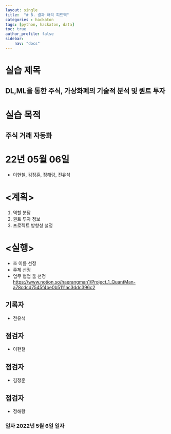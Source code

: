 ```yaml
---
layout: single
title:  "# 8. 결과 해석 피드백"
categories : hackaton
tags: [python, hackaton, data]
toc: true
author_profile: false
sidebar:
    nav: "docs"
---
```






# 실습 제목	

## DL,ML을 통한 주식, 가상화폐의 기술적 분석 및 퀀트 투자	


# 실습 목적	

## 주식 거래 자동화

# 22년 05월 06일
- 이현철, 김정훈, 정해랑, 전유석


# <계획>

1.	역할 분담
2.	퀀트 투자 정보
3.	프로젝트 방향성 설정

# <실행>

-	조 이름 선정
-	주제 선정
-	업무 협업 툴 선정
https://www.notion.so/haerangman1/Project_1_QuantMan-a78cdcd7545f4be0b5111ac3ddc396c2





## 기록자 
- 전유석	
## 점검자 
- 이현철	
## 점검자 
- 김정훈	
## 점검자 
- 정해랑


### 일자 2022년 5월 6일	일자 










